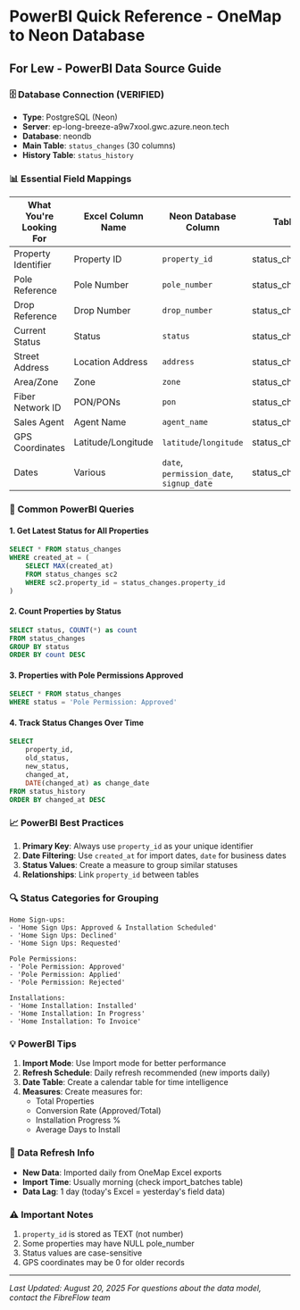 # PowerBI Quick Reference - OneMap to Neon Database

## For Lew - PowerBI Data Source Guide

### 🗄️ Database Connection (VERIFIED)
- **Type**: PostgreSQL (Neon)
- **Server**: ep-long-breeze-a9w7xool.gwc.azure.neon.tech
- **Database**: neondb
- **Main Table**: `status_changes` (30 columns)
- **History Table**: `status_history`

### 📊 Essential Field Mappings

| What You're Looking For | Excel Column Name | Neon Database Column | Table |
|------------------------|-------------------|---------------------|--------|
| Property Identifier | Property ID | `property_id` | status_changes |
| Pole Reference | Pole Number | `pole_number` | status_changes |
| Drop Reference | Drop Number | `drop_number` | status_changes |
| Current Status | Status | `status` | status_changes |
| Street Address | Location Address | `address` | status_changes |
| Area/Zone | Zone | `zone` | status_changes |
| Fiber Network ID | PON/PONs | `pon` | status_changes |
| Sales Agent | Agent Name | `agent_name` | status_changes |
| GPS Coordinates | Latitude/Longitude | `latitude`/`longitude` | status_changes |
| Dates | Various | `date`, `permission_date`, `signup_date` | status_changes |

### 🎯 Common PowerBI Queries

#### 1. Get Latest Status for All Properties
```sql
SELECT * FROM status_changes
WHERE created_at = (
    SELECT MAX(created_at) 
    FROM status_changes sc2 
    WHERE sc2.property_id = status_changes.property_id
)
```

#### 2. Count Properties by Status
```sql
SELECT status, COUNT(*) as count
FROM status_changes
GROUP BY status
ORDER BY count DESC
```

#### 3. Properties with Pole Permissions Approved
```sql
SELECT * FROM status_changes
WHERE status = 'Pole Permission: Approved'
```

#### 4. Track Status Changes Over Time
```sql
SELECT 
    property_id,
    old_status,
    new_status,
    changed_at,
    DATE(changed_at) as change_date
FROM status_history
ORDER BY changed_at DESC
```

### 📈 PowerBI Best Practices

1. **Primary Key**: Always use `property_id` as your unique identifier
2. **Date Filtering**: Use `created_at` for import dates, `date` for business dates
3. **Status Values**: Create a measure to group similar statuses
4. **Relationships**: Link `property_id` between tables

### 🔍 Status Categories for Grouping

```
Home Sign-ups:
- 'Home Sign Ups: Approved & Installation Scheduled'
- 'Home Sign Ups: Declined'
- 'Home Sign Ups: Requested'

Pole Permissions:
- 'Pole Permission: Approved'
- 'Pole Permission: Applied'
- 'Pole Permission: Rejected'

Installations:
- 'Home Installation: Installed'
- 'Home Installation: In Progress'
- 'Home Installation: To Invoice'
```

### 💡 PowerBI Tips

1. **Import Mode**: Use Import mode for better performance
2. **Refresh Schedule**: Daily refresh recommended (new imports daily)
3. **Date Table**: Create a calendar table for time intelligence
4. **Measures**: Create measures for:
   - Total Properties
   - Conversion Rate (Approved/Total)
   - Installation Progress %
   - Average Days to Install

### 📅 Data Refresh Info
- **New Data**: Imported daily from OneMap Excel exports
- **Import Time**: Usually morning (check import_batches table)
- **Data Lag**: 1 day (today's Excel = yesterday's field data)

### ⚠️ Important Notes
1. `property_id` is stored as TEXT (not number)
2. Some properties may have NULL pole_number
3. Status values are case-sensitive
4. GPS coordinates may be 0 for older records

---

*Last Updated: August 20, 2025*
*For questions about the data model, contact the FibreFlow team*